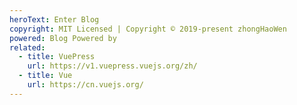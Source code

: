 ```yaml
---
heroText: Enter Blog
copyright: MIT Licensed | Copyright © 2019-present zhongHaoWen
powered: Blog Powered by
related:
  - title: VuePress
    url: https://v1.vuepress.vuejs.org/zh/
  - title: Vue
    url: https://cn.vuejs.org/
---
```


